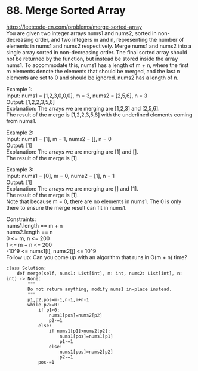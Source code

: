 # 88. Merge Sorted Array
https://leetcode-cn.com/problems/merge-sorted-array  
You are given two integer arrays nums1 and nums2, sorted in non-decreasing order, and two integers m and n, representing the number of elements in nums1 and nums2 respectively.
Merge nums1 and nums2 into a single array sorted in non-decreasing order.
The final sorted array should not be returned by the function, but instead be stored inside the array nums1. To accommodate this, nums1 has a length of m + n, where the first m elements denote the elements that should be merged, and the last n elements are set to 0 and should be ignored. nums2 has a length of n.


Example 1:  
Input: nums1 = [1,2,3,0,0,0], m = 3, nums2 = [2,5,6], n = 3  
Output: [1,2,2,3,5,6]  
Explanation: The arrays we are merging are [1,2,3] and [2,5,6].  
The result of the merge is [1,2,2,3,5,6] with the underlined elements coming from nums1.  

Example 2:  
Input: nums1 = [1], m = 1, nums2 = [], n = 0  
Output: [1]  
Explanation: The arrays we are merging are [1] and [].  
The result of the merge is [1].  

Example 3:  
Input: nums1 = [0], m = 0, nums2 = [1], n = 1  
Output: [1]  
Explanation: The arrays we are merging are [] and [1].  
The result of the merge is [1].  
Note that because m = 0, there are no elements in nums1. The 0 is only there to ensure the merge result can fit in nums1.  

Constraints:  
nums1.length == m + n  
nums2.length == n  
0 <= m, n <= 200  
1 <= m + n <= 200  
-10^9 <= nums1[i], nums2[j] <= 10^9  
Follow up: Can you come up with an algorithm that runs in O(m + n) time?  

``` python3
class Solution:
    def merge(self, nums1: List[int], m: int, nums2: List[int], n: int) -> None:
        """
        Do not return anything, modify nums1 in-place instead.
        """
        p1,p2,pos=m-1,n-1,m+n-1
        while p2>=0:
            if p1<0:
                nums1[pos]=nums2[p2]
                p2-=1
            else:
                if nums1[p1]>nums2[p2]:
                    nums1[pos]=nums1[p1]
                    p1-=1
                else:
                    nums1[pos]=nums2[p2]
                    p2-=1
            pos-=1
```
